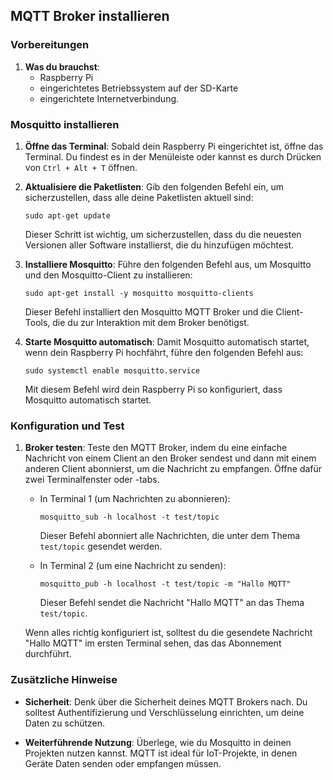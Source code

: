 ## MQTT Broker installieren

### Vorbereitungen

1. **Was du brauchst**:
   - Raspberry Pi
   - eingerichtetes Betriebssystem auf der SD-Karte
   - eingerichtete Internetverbindung.

### Mosquitto  installieren

1. **Öffne das Terminal**: Sobald dein Raspberry Pi eingerichtet ist, öffne das Terminal. Du findest es in der Menüleiste oder kannst es durch Drücken von `Ctrl + Alt + T` öffnen.

2. **Aktualisiere die Paketlisten**: Gib den folgenden Befehl ein, um sicherzustellen, dass alle deine Paketlisten aktuell sind:
    ```
    sudo apt-get update
    ```
    Dieser Schritt ist wichtig, um sicherzustellen, dass du die neuesten Versionen aller Software installierst, die du hinzufügen möchtest.

3. **Installiere Mosquitto**: Führe den folgenden Befehl aus, um Mosquitto und den Mosquitto-Client zu installieren:
    ```
    sudo apt-get install -y mosquitto mosquitto-clients
    ```
    Dieser Befehl installiert den Mosquitto MQTT Broker und die Client-Tools, die du zur Interaktion mit dem Broker benötigst.

4. **Starte Mosquitto automatisch**: Damit Mosquitto automatisch startet, wenn dein Raspberry Pi hochfährt, führe den folgenden Befehl aus:
    ```
    sudo systemctl enable mosquitto.service
    ```
    Mit diesem Befehl wird dein Raspberry Pi so konfiguriert, dass Mosquitto automatisch startet.

### Konfiguration und Test

1. **Broker testen**: Teste den MQTT Broker, indem du eine einfache Nachricht von einem Client an den Broker sendest und dann mit einem anderen Client abonnierst, um die Nachricht zu empfangen. Öffne dafür zwei Terminalfenster oder -tabs.

    - In Terminal 1 (um Nachrichten zu abonnieren):
        ```
        mosquitto_sub -h localhost -t test/topic
        ```
        Dieser Befehl abonniert alle Nachrichten, die unter dem Thema `test/topic` gesendet werden.

    - In Terminal 2 (um eine Nachricht zu senden):
        ```
        mosquitto_pub -h localhost -t test/topic -m "Hallo MQTT"
        ```
        Dieser Befehl sendet die Nachricht "Hallo MQTT" an das Thema `test/topic`.

    Wenn alles richtig konfiguriert ist, solltest du die gesendete Nachricht "Hallo MQTT" im ersten Terminal sehen, das das Abonnement durchführt.

### Zusätzliche Hinweise

- **Sicherheit**: Denk über die Sicherheit deines MQTT Brokers nach. Du solltest Authentifizierung und Verschlüsselung einrichten, um deine Daten zu schützen.

- **Weiterführende Nutzung**: Überlege, wie du Mosquitto in deinen Projekten nutzen kannst. MQTT ist ideal für IoT-Projekte, in denen Geräte Daten senden oder empfangen müssen.
